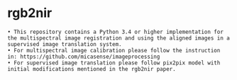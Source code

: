 # rgb2nir

    • This repository contains a Python 3.4 or higher implementation for the multispectral image registration and using the aligned images in a supervised image translation system. 
    • For multispectral image calibration please follow the instruction in: https://github.com/micasense/imageprocessing
    • For supervised image translation please follow pix2pix model with initial modifications mentioned in the rgb2nir paper. 
